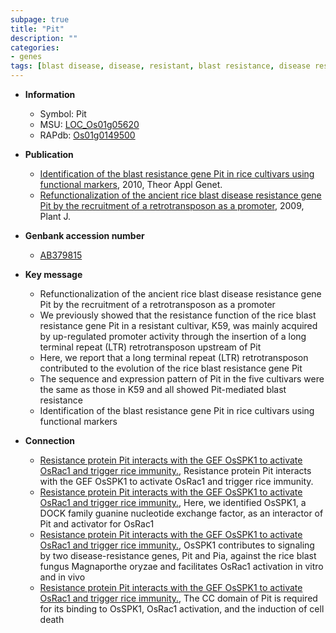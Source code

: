```yaml
---
subpage: true
title: "Pit"
description: ""
categories:
- genes
tags: [blast disease, disease, resistant, blast resistance, disease resistance, blast]
---
```


* **Information**  
    + Symbol: Pit  
    + MSU: [LOC_Os01g05620](http://rice.plantbiology.msu.edu/cgi-bin/ORF_infopage.cgi?orf=LOC_Os01g05620)  
    + RAPdb: [Os01g0149500](http://rapdb.dna.affrc.go.jp/viewer/gbrowse_details/irgsp1?name=Os01g0149500)  

* **Publication**  
    + [Identification of the blast resistance gene Pit in rice cultivars using functional markers](http://www.ncbi.nlm.nih.gov/pubmed?term=Identification+of+the+blast+resistance+gene+Pit+in+rice+cultivars+using+functional+markers%5BTitle%5D), 2010, Theor Appl Genet.
    + [Refunctionalization of the ancient rice blast disease resistance gene Pit by the recruitment of a retrotransposon as a promoter](http://www.ncbi.nlm.nih.gov/pubmed?term=Refunctionalization+of+the+ancient+rice+blast+disease+resistance+gene+Pit+by+the+recruitment+of+a+retrotransposon+as+a+promoter%5BTitle%5D), 2009, Plant J.

* **Genbank accession number**  
    + [AB379815](http://www.ncbi.nlm.nih.gov/nuccore/AB379815)

* **Key message**  
    + Refunctionalization of the ancient rice blast disease resistance gene Pit by the recruitment of a retrotransposon as a promoter
    + We previously showed that the resistance function of the rice blast resistance gene Pit in a resistant cultivar, K59, was mainly acquired by up-regulated promoter activity through the insertion of a long terminal repeat (LTR) retrotransposon upstream of Pit
    + Here, we report that a long terminal repeat (LTR) retrotransposon contributed to the evolution of the rice blast resistance gene Pit
    + The sequence and expression pattern of Pit in the five cultivars were the same as those in K59 and all showed Pit-mediated blast resistance
    + Identification of the blast resistance gene Pit in rice cultivars using functional markers

* **Connection**  
    + [Resistance protein Pit interacts with the GEF OsSPK1 to activate OsRac1 and trigger rice immunity.](http://www.ncbi.nlm.nih.gov/pubmed?term=Resistance+protein+Pit+interacts+with+the+GEF+OsSPK1+to+activate+OsRac1+and+trigger+rice+immunity.%5BTitle%5D), Resistance protein Pit interacts with the GEF OsSPK1 to activate OsRac1 and trigger rice immunity.
    + [Resistance protein Pit interacts with the GEF OsSPK1 to activate OsRac1 and trigger rice immunity.](http://www.ncbi.nlm.nih.gov/pubmed?term=Resistance+protein+Pit+interacts+with+the+GEF+OsSPK1+to+activate+OsRac1+and+trigger+rice+immunity.%5BTitle%5D),  Here, we identified OsSPK1, a DOCK family guanine nucleotide exchange factor, as an interactor of Pit and activator for OsRac1
    + [Resistance protein Pit interacts with the GEF OsSPK1 to activate OsRac1 and trigger rice immunity.](http://www.ncbi.nlm.nih.gov/pubmed?term=Resistance+protein+Pit+interacts+with+the+GEF+OsSPK1+to+activate+OsRac1+and+trigger+rice+immunity.%5BTitle%5D),  OsSPK1 contributes to signaling by two disease-resistance genes, Pit and Pia, against the rice blast fungus Magnaporthe oryzae and facilitates OsRac1 activation in vitro and in vivo
    + [Resistance protein Pit interacts with the GEF OsSPK1 to activate OsRac1 and trigger rice immunity.](http://www.ncbi.nlm.nih.gov/pubmed?term=Resistance+protein+Pit+interacts+with+the+GEF+OsSPK1+to+activate+OsRac1+and+trigger+rice+immunity.%5BTitle%5D),  The CC domain of Pit is required for its binding to OsSPK1, OsRac1 activation, and the induction of cell death



